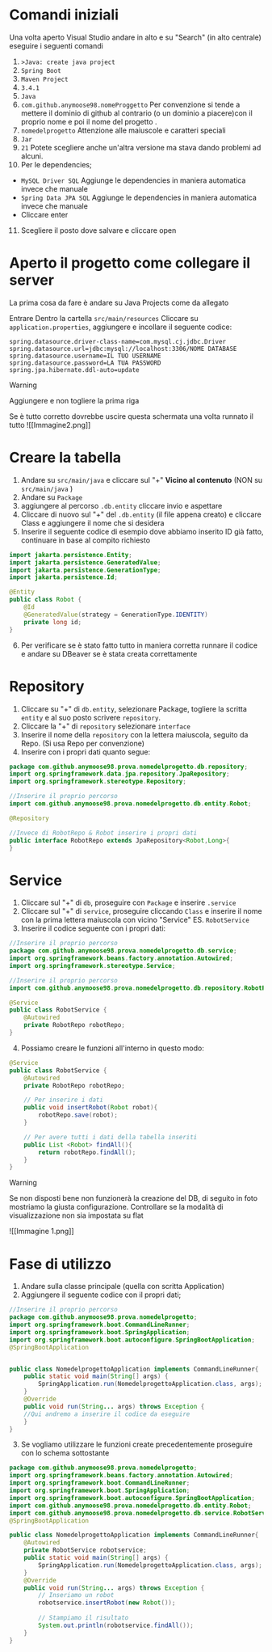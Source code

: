 # Comandi iniziali
Una volta aperto Visual Studio andare in alto e su "Search" (in alto centrale) eseguire i seguenti comandi
1. `>Java: create java project`
2. `Spring Boot`
3. `Maven Project`
4. `3.4.1`
5. `Java`
6. `com.github.anymoose98.nomeProggetto` Per convenzione si tende a mettere il dominio di github al contrario (o un dominio a piacere)con il proprio nome e poi il nome del progetto .
7. `nomedelprogetto` Attenzione alle maiuscole e caratteri speciali
8. `Jar`
9. `21` Potete scegliere anche un'altra versione ma stava dando problemi ad alcuni.
10. Per le dependencies;
- `MySQL Driver SQL` Aggiunge le dependencies in maniera automatica invece che manuale
- `Spring Data JPA SQL` Aggiunge le dependencies in maniera automatica invece che manuale
- Cliccare enter
11. Scegliere il posto dove salvare e cliccare open
# Aperto il progetto come collegare il server
La prima cosa da fare è andare su Java Projects come da allegato

Entrare Dentro la cartella `src/main/resources` Cliccare su `application.properties`, aggiungere e incollare il seguente codice:
```
spring.datasource.driver-class-name=com.mysql.cj.jdbc.Driver
spring.datasource.url=jdbc:mysql://localhost:3306/NOME DATABASE
spring.datasource.username=IL TUO USERNAME
spring.datasource.password=LA TUA PASSWORD
spring.jpa.hibernate.ddl-auto=update
```

> [!warning]
>Aggiungere e non togliere la prima riga



Se è tutto corretto dovrebbe uscire questa schermata una volta runnato il tutto
![[Immagine2.png]]
# Creare la tabella 
1. Andare su `src/main/java` e cliccare sul "+"  **Vicino al contenuto** (NON su `src/main/java` )
2. Andare su `Package` 
3. aggiungere al percorso `.db.entity` cliccare invio e aspettare
4. Cliccare di nuovo sul "+" del `.db.entity` (il file appena creato) e cliccare Class e aggiungere il nome che si desidera
5. Inserire il seguente codice di esempio dove abbiamo inserito ID già fatto, continuare in base al compito richiesto
````Java
import jakarta.persistence.Entity;
import jakarta.persistence.GeneratedValue;
import jakarta.persistence.GenerationType;
import jakarta.persistence.Id;

@Entity
public class Robot {
    @Id
    @GeneratedValue(strategy = GenerationType.IDENTITY)
    private long id;
}
````
6. Per verificare se è stato fatto tutto in maniera corretta runnare il codice e andare su DBeaver se è stata creata correttamente

# Repository
1. Cliccare su "+" di `db.entity`, selezionare Package, togliere la scritta `entity` e al suo posto scrivere `repository`.
2. Cliccare la "+" di `repository` selezionare `interface`
3. Inserire il nome della `repository` con la lettera maiuscola, seguito da Repo. (Si usa Repo per convenzione)
4. Inserire con i propri dati quanto segue:
````Java
package com.github.anymoose98.prova.nomedelprogetto.db.repository;
import org.springframework.data.jpa.repository.JpaRepository;
import org.springframework.stereotype.Repository;

//Inserire il proprio percorso
import com.github.anymoose98.prova.nomedelprogetto.db.entity.Robot; 

@Repository

//Invece di RobotRepo & Robot inserire i propri dati
public interface RobotRepo extends JpaRepository<Robot,Long>{ 
}
````

# Service
1. Cliccare sul "+" di `db`, proseguire con `Package` e inserire `.service`
2. Cliccare sul "+" di `service`, proseguire cliccando `Class` e inserire il nome con la prima lettera maiuscola con vicino "Service" ES. `RobotService`
3. Inserire il codice seguente con i propri dati:
````Java
//Inserire il proprio percorso
package com.github.anymoose98.prova.nomedelprogetto.db.service;
import org.springframework.beans.factory.annotation.Autowired;
import org.springframework.stereotype.Service;

//Inserire il proprio percorso
import com.github.anymoose98.prova.nomedelprogetto.db.repository.RobotRepo;

@Service
public class RobotService {
    @Autowired
    private RobotRepo robotRepo;
}
````
4. Possiamo creare le funzioni all'interno in questo modo:
````Java
@Service
public class RobotService {
    @Autowired
    private RobotRepo robotRepo;

    // Per inserire i dati
    public void insertRobot(Robot robot){
        robotRepo.save(robot);
    }

    // Per avere tutti i dati della tabella inseriti
    public List <Robot> findAll(){
        return robotRepo.findAll();
    }
}
````

> [!warning]
>Se non disposti bene non funzionerà la creazione del DB, di seguito in foto mostriamo la giusta configurazione.
>Controllare se la modalità di visualizzazione non sia impostata su flat
>

![[Immagine 1.png]]

# Fase di utilizzo
1. Andare sulla classe principale (quella con scritta Application)
2. Aggiungere il seguente codice con il propri dati;
````Java
//Inserire il proprio percorso
package com.github.anymoose98.prova.nomedelprogetto;
import org.springframework.boot.CommandLineRunner;
import org.springframework.boot.SpringApplication;
import org.springframework.boot.autoconfigure.SpringBootApplication;
@SpringBootApplication


public class NomedelprogettoApplication implements CommandLineRunner{
    public static void main(String[] args) {
        SpringApplication.run(NomedelprogettoApplication.class, args);
    }
    @Override
    public void run(String... args) throws Exception {
    //Qui andremo a inserire il codice da eseguire
    }
}
````
3. Se vogliamo utilizzare le funzioni create precedentemente proseguire con lo schema sottostante
````Java
package com.github.anymoose98.prova.nomedelprogetto;
import org.springframework.beans.factory.annotation.Autowired;
import org.springframework.boot.CommandLineRunner;
import org.springframework.boot.SpringApplication;
import org.springframework.boot.autoconfigure.SpringBootApplication; 
import com.github.anymoose98.prova.nomedelprogetto.db.entity.Robot;
import com.github.anymoose98.prova.nomedelprogetto.db.service.RobotService; 
@SpringBootApplication

public class NomedelprogettoApplication implements CommandLineRunner{
    @Autowired
    private RobotService robotservice;
    public static void main(String[] args) {
        SpringApplication.run(NomedelprogettoApplication.class, args);
    }
    @Override
    public void run(String... args) throws Exception {
        // Inseriamo un robot
        robotservice.insertRobot(new Robot());
        
        // Stampiamo il risultato
        System.out.println(robotservice.findAll());
    }
}
````